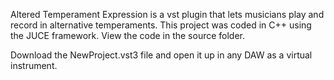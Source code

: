 Altered Temperament Expression is a vst plugin that lets musicians play and record in alternative temperaments. This project was coded in C++ using the JUCE framework. View the code in the source folder.

Download the NewProject.vst3 file and open it up in any DAW as a virtual instrument.
